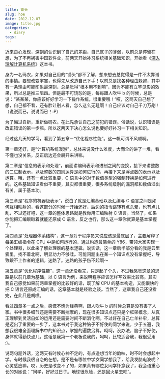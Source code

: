 ```yaml
---
title: 锄头
slug: hoe
date: 2012-12-07
image: title.jpg
categories:
  - diary
tags:
---
```


近来良心发现，深刻的认识到了自己的差距，自己底子的薄弱，以前总是停留在想，为了不再祸害中国软件业，前两天开始补习系统相关基础知识，开始看《[深入理解计算机系统](http://book.douban.com/subject/5333562/)》这本书。

身为一名码农，如果对自己用的“锄头”都不了解，想来想去总觉得是一件不太靠谱的事情。要想改变宇宙，也得先从改造自己下手！以前总是找各种理由躲避，其中有一条理由可能印象最深刻，总是觉得“根本用不到嘛”，因为不能有立竿见影的效果，所以总是推三阻四。但是最不可饶恕的是，每每跟人吹牛 b 的时候，总是说：“某某某，你应该好好学习一下操作系统，很重要哦！”哎，这两天自己想了想，自己都不看，还有脸让别人看，怎么这么无耻啊！自己应该对自己千刀万剐！（说说而已，说说而已！:P）

为了悔过自新，重新做码农。在此先承认自己之前犯的错误。俗话说，认识错误是改正错误的第一步嘛。所以这两天下决心怎么说也要好好补习一下相关知识。

经过这几天的学习，看到了第五章－“优化程序性能”。这一帆可谓不风顺啊。

第一章还好，是“计算机系统漫游”，总体来说没什么难度，大而全的讲了一堆，看不懂也没关系，反正后边还会展开来讲嘛。

第二章是“信息的表示和处理”，前面讲编码表示和进制之间的变换，接下来讲整数的二进制表示，以及整数的四则运算是如何进行的，再接下来是浮点数的表示以及运算。哦，还有一点比较重要，C 语言中的对于数值类型的强制转换是如何进行的。这些基础知识看似不重要，其实都很重要，很多系统级别的漏洞都和数值溢出有关，属于基本功。

第三章是“程序的机器级表示”，说白了就是汇编基础以及汇编与 C 语言之间是如何互相映射的，看这部分的时候一开始还好，后边的指令跳转有点头晕，也有点儿乱，不过还好吧，这一章的整体思路就是教你用汇编映射 C 语言。当然了，如果你能把汇编眼瞅着就能还原成 C 语言，反之也行，那么这一章你就算是基本掌握了。

第四章是“处理器体系结构”，这一章对于程序员来说应该是最底层了，主要解释了每条汇编指令在 CPU 中是如何运行的，通过构造最简单的 Y86，带领大家实现一个处理器，以此来了解处理器的基本逻辑。说实话，这一章后半部分看的我是云里雾里，找不着北啊，明显功力不够哇。可能问题出在某一个知识点没有掌握吧，导致跟不上作者的逻辑，迷路了。迷路的孩子伤不起啊～

第五章是“优化程序性能”，这一章还没看完，只是起了个头，不过我感觉这章的思路是以前几章为基础，以 C 语言为例，来说明程序应该怎样写效率比较高。其实我自己感觉如果前两章掌握的比较好的话，既了解 CPU 的基本构造，又能很快的把 C 语言还原成汇编的话，这章基本就是经验之谈。当然了，这章我自己还没看完，在此只是胡喷。

看过四章多一点之后，感慨不愧为经典啊，跟人吹牛 b 的时候总算是没有害了人家。书中很多细节还是需要不断揣摩的，现在很多知识点还只是个框架概念，从真正理解到灵活自如的运用还是需要时间不断消化啊。不过好在自己亡羊补牢，总算是迈出了重要的一步了，这本书对于我这种脑子不好使的同学来说，少于五遍，我想我很难全面理解书中的知识点，掌握的遍数另算。呵呵，没办法，脑子不好使，身体就得勤快点儿，这话是我第一个老板说我的，呵呵，比较适合我，我很受用 :)。

说两句题外话，这两天有时候心神不定的，有点遥想当年的韵味，时不时会想起中学。有时候我很自恋的在想，是不是有哪位中学女同学想我了，给我发脑电波呢？心灵感应嘛。哎，历史是改变不了的，如果真有哪位女同学怀念我了，我会语重心长的对她说：“同学，好好过日子。地球很危险，还是回火星去吧”。
